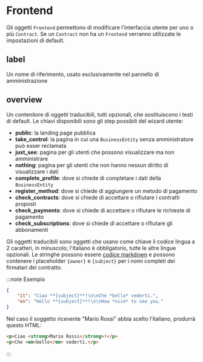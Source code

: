 # Frontend

Gli oggetti `Frontend` permettono di modificare l'interfaccia utente per uno o più `Contract`. Se un `Contract` non ha un `Frontend` verranno utilizzate le impostazioni di default.

## label

Un nome di riferimento, usato esclusivamente nel pannello di amministrazione

## overview

Un contenitore di oggetti traducibili, tutti opzionali, che sostituiscono i testi di default. Le chiavi disponibili sono gli step possibili del wizard utente:

* **public**: la landing page pubblica
* **take_control**: la pagina in cui una `BusinessEntity` senza amministratore può esser reclamata
* **just_see**: pagina per gli utenti che possono visualizzare ma non amministrare
* **nothing**: pagina per gli utenti che non hanno nessun diritto di visualizzare i dati
* **complete_profile**: dove si chiede di completare i dati della `BusinessEntity`
* **register_method**: dove si chiede di aggiungere un metodo di pagamento
* **check_contracts**: dove si chiede di accettare o rifiutare i contratti proposti
* **check_payments**: dove si chiede di accettare o rifiutare le richieste di pagamento
* **check_subscriptions**: dove si chiede di accettare o rifiutare gli abbonamenti

Gli oggetti traducibili sono oggetti che usano come chiave il codice lingua a 2 caratteri, in minuscolo; l'italiano è obbligatorio, tutte le altre lingue opzionali. Le stringhe possono
essere [codice markdown](https://daringfireball.net/projects/markdown/) e possono contenere i placeholder `{owner}` e `{subject}` per i nomi completi dei firmatari del contratto.

:::note Esempio

```json
{
    "it": "Ciao **{subject}**!\n\nChe *bello* vederti.",
    "en": "Hello **{subject}**!\n\nHow *nice* to see you."
}
```

Nel caso il soggetto ricevente "Mario Rossi" abbia scelto l'italiano, produrrà questo HTML:

```html
<p>Ciao <strong>Mario Rossi</strong>!</p>
<p>Che <em>bello</em> vederti.</p>
```

:::